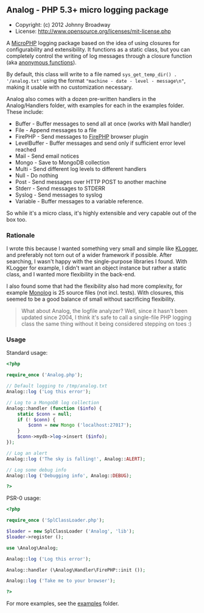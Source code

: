 ## Analog - PHP 5.3+ micro logging package

* Copyright: (c) 2012 Johnny Broadway
* License: http://www.opensource.org/licenses/mit-license.php

A [MicroPHP](http://microphp.org/) logging package based on the idea of using closures
for configurability and extensibility. It functions as a static class, but you can
completely control the writing of log messages through a closure function
(aka [anonymous functions](http://ca3.php.net/manual/en/functions.anonymous.php)).

By default, this class will write to a file named `sys_get_temp_dir() . '/analog.txt'`
using the format `"machine - date - level - message\n"`, making it usable with no
customization necessary.

Analog also comes with a dozen pre-written handlers in the Analog/Handlers folder,
with examples for each in the examples folder. These include:

* Buffer - Buffer messages to send all at once (works with Mail handler)
* File - Append messages to a file
* FirePHP - Send messages to [FirePHP](http://www.firephp.org/) browser plugin
* LevelBuffer - Buffer messages and send only if sufficient error level reached
* Mail - Send email notices
* Mongo - Save to MongoDB collection
* Multi - Send different log levels to different handlers
* Null - Do nothing
* Post - Send messages over HTTP POST to another machine
* Stderr - Send messages to STDERR
* Syslog - Send messages to syslog
* Variable - Buffer messages to a variable reference.

So while it's a micro class, it's highly extensible and very capable out of the box too.

### Rationale

I wrote this because I wanted something very small and simple like
[KLogger](https://github.com/katzgrau/KLogger), and preferably not torn out
of a wider framework if possible. After searching, I wasn't happy with the
single-purpose libraries I found. With KLogger for example, I didn't want an
object instance but rather a static class, and I wanted more flexibility in
the back-end.

I also found some that had the flexibility also had more complexity, for example
[Monolog](https://github.com/Seldaek/monolog) is 25 source files (not incl. tests).
With closures, this seemed to be a good balance of small without sacrificing
flexibility.

> What about Analog, the logfile analyzer? Well, since it hasn't been updated
> since 2004, I think it's safe to call a single-file PHP logging class the
> same thing without it being considered stepping on toes :)

### Usage

Standard usage:

```php
<?php

require_once ('Analog.php');

// Default logging to /tmp/analog.txt
Analog::log ('Log this error');

// Log to a MongoDB log collection
Analog::handler (function ($info) {
	static $conn = null;
	if (! $conn) {
		$conn = new Mongo ('localhost:27017');
	}
	$conn->mydb->log->insert ($info);
});

// Log an alert
Analog::log ('The sky is falling!', Analog::ALERT);

// Log some debug info
Analog::log ('Debugging info', Analog::DEBUG);

?>
```

PSR-0 usage:

```php
<?php

require_once ('SplClassLoader.php');

$loader = new SplClassLoader ('Analog', 'lib');
$loader->register ();

use \Analog\Analog;

Analog::log ('Log this error');

Analog::handler (\Analog\Handler\FirePHP::init ());

Analog::log ('Take me to your browser');

?>
```

For more examples, see the [examples](https://github.com/jbroadway/analog/tree/master/examples) folder.
